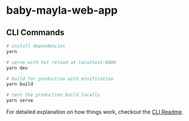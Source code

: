 # baby-mayla-web-app

## CLI Commands

```bash
# install dependencies
yarn

# serve with hot reload at localhost:8080
yarn dev

# build for production with minification
yarn build

# test the production build locally
yarn serve
```

For detailed explanation on how things work, checkout the [CLI Readme](https://github.com/developit/preact-cli/blob/master/README.md).
